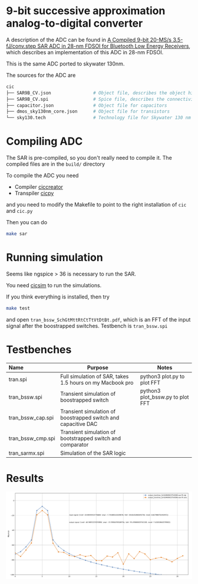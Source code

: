 # 9-bit successive approximation analog-to-digital converter

A description of the ADC can be found in [A Compiled 9-bit 20-MS/s
3.5-fJ/conv.step SAR ADC in 28-nm FDSOI for Bluetooth Low Energy
Receivers](https://ieeexplore.ieee.org/document/7906479), which describes an
implementation of this ADC in 28-nm FDSOI.

This is the same ADC ported to skywater 130nm.

The sources for the ADC are

``` bash
cic
├── SAR9B_CV.json                # Object file, describes the object hierarchy of the circuits in the SAR
├── SAR9B_CV.spi                 # Spice file, describes the connectivity 
├── capacitor.json               # Object file for capacitors
├── dmos_sky130nm_core.json      # Object file for transistors
└── sky130.tech                  # Technology file for Skywater 130 nm
```


# Compiling ADC

The SAR is pre-compiled, so you don't really need to compile it. The compiled files are
in the `build/` directory

To compile the ADC you need

- Compiler [ciccreator](https://github.com/wulffern/ciccreator)
- Transpiler [cicpy](https://github.com/wulffern/cicpy)

and you need to modify the Makefile to point to the right installation of `cic`
and `cic.py`

Then you can do

``` bash
make sar
```

# Running simulation

Seems like ngspice > 36 is necessary to run the SAR.

You need [cicsim](https://github.com/wulffern/cicsim) to run the
simulations.

If you think everything is installed, then try 

``` bash
make test 
```

and open `tran_bssw_SchGtMttRtCtTtVtDtBt.pdf`, which is an FFT of the input
signal after the boostrapped switches. Testbench is `tran_bssw.spi`

# Testbenches

| Name              | Purpose                                                       | Notes                                      |
|:------------------|---------------------------------------------------------------|--------------------------------------------|
| tran.spi          | Full simulation of SAR, takes 1.5 hours on my Macbook pro     | python3 plot.py <runfile> to plot FFT      |
| tran_bssw.spi     | Transient simulation of boostrapped switch                    | python3 plot_bssw.py <runfile> to plot FFT |
| tran_bssw_cap.spi | Transient simulation of boostrapped switch and capacitive DAC |                                            |
| tran_bssw_cmp.spi | Transient simulation of bootstrapped switch and comparator    |                                            |
| tran_sarmx.spi    | Simulation of the SAR logic                                   |                                            |


# Results

![64 point FFT of SAR output](tran_SchGtMttRtCtTtVtDtBt.png)

